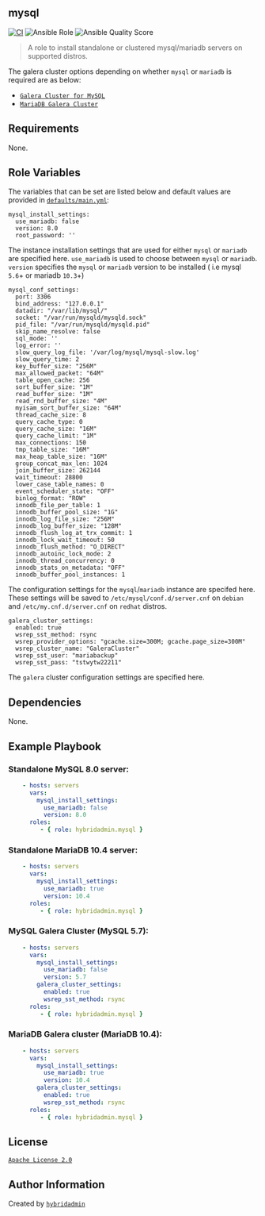 ## mysql
[![CI](https://github.com/hybridadmin/ansible-role-mysql/actions/workflows/build.yml/badge.svg?branch=main)](https://github.com/hybridadmin/ansible-role-mysql/actions/workflows/build.yml)
![Ansible Role](https://img.shields.io/ansible/role/d/53652)
![Ansible Quality Score](https://img.shields.io/ansible/quality/53652)

> A role to install standalone or clustered mysql/mariadb servers on supported distros.

The galera cluster options depending on whether `mysql` or `mariadb` is required are as below:

* [`Galera Cluster for MySQL`](https://galeracluster.com/library/documentation/install-mysql.html)
* [`MariaDB Galera Cluster`](https://galeracluster.com/library/documentation/install-mariadb.html)


## Requirements

None.

## Role Variables

The variables that can be set are listed below and default values are provided in [`defaults/main.yml`](defaults/main.yml):

    mysql_install_settings:
      use_mariadb: false
      version: 8.0
      root_password: ''

The instance installation settings that are used for either `mysql` or `mariadb` are specified here. `use_mariadb` is used to choose between
`mysql` or `mariadb`. `version` specifies the `mysql` or `mariadb` version to be installed ( i.e mysql `5.6`+ or mariadb `10.3`+)


    mysql_conf_settings:
      port: 3306
      bind_address: "127.0.0.1"
      datadir: "/var/lib/mysql/"
      socket: "/var/run/mysqld/mysqld.sock"
      pid_file: "/var/run/mysqld/mysqld.pid"
      skip_name_resolve: false
      sql_mode: ''
      log_error: ''
      slow_query_log_file: '/var/log/mysql/mysql-slow.log'
      slow_query_time: 2
      key_buffer_size: "256M"
      max_allowed_packet: "64M"
      table_open_cache: 256
      sort_buffer_size: "1M"
      read_buffer_size: "1M"
      read_rnd_buffer_size: "4M"
      myisam_sort_buffer_size: "64M"
      thread_cache_size: 8
      query_cache_type: 0
      query_cache_size: "16M"
      query_cache_limit: "1M"
      max_connections: 150
      tmp_table_size: "16M"
      max_heap_table_size: "16M"
      group_concat_max_len: 1024
      join_buffer_size: 262144
      wait_timeout: 28800
      lower_case_table_names: 0
      event_scheduler_state: "OFF"
      binlog_format: "ROW"
      innodb_file_per_table: 1
      innodb_buffer_pool_size: "1G"
      innodb_log_file_size: "256M"
      innodb_log_buffer_size: "128M"
      innodb_flush_log_at_trx_commit: 1
      innodb_lock_wait_timeout: 50
      innodb_flush_method: "O_DIRECT"
      innodb_autoinc_lock_mode: 2
      innodb_thread_concurrency: 0
      innodb_stats_on_metadata: "OFF"
      innodb_buffer_pool_instances: 1

The configuration settings for the `mysql`/`mariadb` instance are specifed here. These settings will be saved to `/etc/mysql/conf.d/server.cnf` on `debian` and `/etc/my.cnf.d/server.cnf` on `redhat` distros.


    galera_cluster_settings:
      enabled: true
      wsrep_sst_method: rsync
      wsrep_provider_options: "gcache.size=300M; gcache.page_size=300M"
      wsrep_cluster_name: "GaleraCluster"
      wsrep_sst_user: "mariabackup"
      wsrep_sst_pass: "tstwytw22211"

The `galera` cluster configuration settings are specified here.



## Dependencies

None.

## Example Playbook

### Standalone MySQL 8.0 server:

```yaml
    - hosts: servers
      vars:
        mysql_install_settings:
          use_mariadb: false
          version: 8.0
      roles:
         - { role: hybridadmin.mysql }
```

### Standalone MariaDB 10.4 server:

```yaml
    - hosts: servers
      vars:
        mysql_install_settings:
          use_mariadb: true
          version: 10.4
      roles:
         - { role: hybridadmin.mysql }
```

### MySQL Galera Cluster (MySQL 5.7):

```yaml
    - hosts: servers
      vars:
        mysql_install_settings:
          use_mariadb: false
          version: 5.7
        galera_cluster_settings:
          enabled: true
          wsrep_sst_method: rsync
      roles:
         - { role: hybridadmin.mysql }
```

### MariaDB Galera cluster (MariaDB 10.4):

```yaml
    - hosts: servers
      vars:
        mysql_install_settings:
          use_mariadb: true
          version: 10.4
        galera_cluster_settings:
          enabled: true
          wsrep_sst_method: rsync
      roles:
         - { role: hybridadmin.mysql }
```


## License

[`Apache License 2.0`](./LICENSE)


## Author Information

Created by [`hybridadmin`](https://github.com/hybridadmin)
